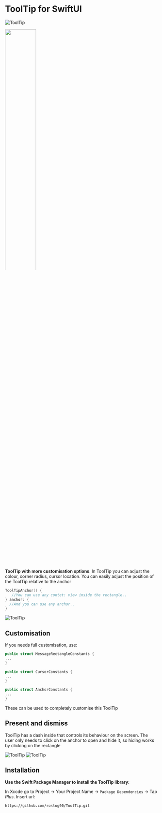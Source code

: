 # ToolTip for SwiftUI

![ToolTip](https://i.postimg.cc/bJwFbSLK/i-Phone-15-Pro-Screen-Recording.gif)
<p float="left">
  <img src="https://i.postimg.cc/XvJzByst/2024-06-08-15-33-49.png" width="45%">
</p>

**ToolTip with more customisation options**. In ToolTip you can adjust the colour, corner radius, cursor location. You can easily adjust the position of the ToolTip relative to the anchor

```swift
ToolTipAnchor() {
   //You can use any contet: view inside the rectangle..
} anchor: {
  //And you can use any anchor..
}
```

![ToolTip](https://i.postimg.cc/BnNzvCBx/Simulator-Screenshot-i-Phone-15-Pro-2024-06-08-at-17-31-18.png)


## Customisation
If you needs full сustomisation, use: 

```swift
public struct MessageRectangleConstants {
...
}

public struct CursorConstants {
...
}

public struct AnchorConstants {
...
}
```

These can be used to completely customise this ToolTip

## Present and dismiss
ToolTip has a dash inside that controls its behaviour on the screen. The user only needs to click on the anchor to open and hide it, so hiding works by clicking on the rectangle

![ToolTip](https://i.postimg.cc/bvVN1kpn/Jun-8.gif)
![ToolTip](https://i.postimg.cc/Y2WqmvV4/Convert-to-GIF-project-June-8.gif)

## Installation

**Use the Swift Package Manager to install the ToolTip library:**

In Xcode go to Project -> Your Project Name -> `Package Dependencies` -> Tap _Plus_. Insert url:

```
https://github.com/roslog00/ToolTip.git
```

